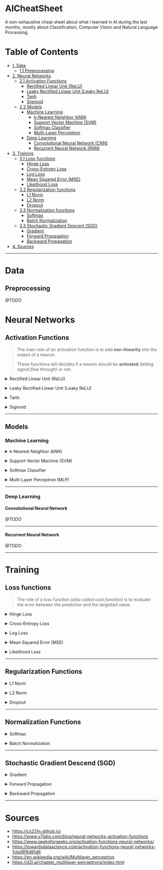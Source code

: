 # AICheatSheet
A non-exhaustive cheat sheet about what I learned in AI during the last months, mostly about Classification, Computer Vision and Natural Language Processing.

# Table of Contents
* [1. Data](#data)
	* [1.1 Preprocessing](#preprocessing)
* [2. Neural Networks](#neural-networks)
	* [2.1 Activation Functions](#activation-functions)
		* [Rectified Linear Unit (ReLU)](#relu)
		* [Leaky Rectified Linear Unit (Leaky ReLU)](#relu)
		* [Tanh](#tanh)
		* [Sigmoid](#sigmoid)
	* [2.2 Models]()
		* [Machine Learning](#machine-learning)
			* [k-Nearest Neighbor (kNN)](#knn)
			* [Support Vector Machine (SVM)](#svm)
			* [Softmax Classifier](#softmax-classifier)
			* [Multi-Layer Perceptron](#mlp)
		* [Deep Learning](#deep-learning)
			* [Convolutional Neural Network (CNN)](#convolutional-neural-network)
			* [Recurrent Neural Network (RNN)](#recurrent-neural-network)
* [3. Training](#training)
	* [3.1 Loss functions](#loss-functions)
		* [Hinge Loss](#hinge-loss)
		* [Cross-Entropy Loss](#cross-entropy-loss)
		* [Log Loss](#log-loss)
		* [Mean Squared Error (MSE)](#mse)
		* [Likelihood Loss](#likelihood-loss)
	* [3.2 Regularization functions](#regularization-functions)
		* [L1 Norm](#l1-norm)
		* [L2 Norm](#l2-norm)
		* [Dropout](#dropout)
	* [3.3 Normalization functions](#normalization-functions)
		* [Softmax](#softmax)
		* [Batch Normalization](#batch-normalization)
	* [3.3 Stochastic Gradient Descent (SGD)](#stochastic-gradient-descend-sgd)
		* [Gradient](#gradient)
		* [Forward Propagation](#forward-propagation)
		* [Backward Propagation](#backward-propagation)
* [4. Sources](#sources)
	

---

# Data
## Preprocessing
*@TODO*

# Neural Networks
## Activation Functions
> The main role of an activation function is to add **non-linearity** into the output of a neuron.
>
> These functions will decides if a neuron should be **activated** *(letting signal flow through)* or not.


[//]: #relu
<a id="relu"></a><details>
<summary>Rectified Linear Unit (ReLU)</summary>

<p align="center"> <img src="assets/images/activationfunctions/relu.png" width=40% height=40%></p>

* The most popular choice due to its simplicity of implementation and its good performances
* It's a simple non-linear transformation defined as the maximum of that element and 0 
* Can prevent **vanishing gradient** problem.

$$ \operatorname{ReLU}(x) = \max(x, 0) $$

</details>


[//]: #leaky-relu
<a id="leaky-relu"></a><details>
<summary>Leaky Rectified Linear Unit (Leaky ReLU)</summary>

<p align="center"> <img src="assets/images/activationfunctions/leakyrelu.png" width=35% height=35%></p>

* Variant of [ReLU](#relu) activation function.
* It permit some informations to still get through the network even when the argument is **negative**.

$$\operatorname{leaky ReLU}(x) = \max(0, x) + \alpha \min(0, x)$$
* Where $\alpha$ is a learnable parameter.

</details>


[//]: #tanh
<a id="tanh"></a><details>
<summary>Tanh</summary>

<p align="center"> <img src="assets/images/activationfunctions/tanh.jpg" width=40% height=40%></p>

* Known as **Hyperbolic Tangent**
* A simple non-linear transformation that squashes its input in a range of (-1, 1)
$$\operatorname{tanh}(x) = \frac{1 - \exp(-2x)}{1 + \exp(-2x)}$$
</details>


[//]: #sigmoid
<a id="sigmoid"></a><details>
<summary>Sigmoid</summary>

<p align="center"> <img src="assets/images/activationfunctions/sigmoid.jpg" width=40% height=40%></p>

* Use to interpret the output as probabilities for **binary classification problems**
* Often replaced by a [ReLU](#relu) because it can causes **vanishing gradients**
* Squashes its input between 0 and 1
</details>

---
## Models

### Machine Learning

[//]: #KNN
<a id="knn"></a><details>
<summary>k-Nearest Neighbor (kNN)</summary>

<p align="center"><img src="assets/images/mlmodels/knn_concept.jpg" width=50% height=50%></p>

* It classifies a new entry by assigning it to the class of its closests neighbors.
* $k$ is the number of neighbors (datapoints) to compare to our new data point.
* It's a **non-parametric** approach
* When $k = 1$ *(also called 1-nearest neighbor)*
	* The algorithm will always achieve a training error of **zero**.
	* The algorithm is **consistent** *(eventually converging to the optimal predictor)*
* Requires to specify **distance function** $d$:
	* **Euclidian Distance** is the most popular
</details>


[//]: #SVM
<a id="svm"></a><details>
<summary> Support Vector Machine (SVM)</summary>

<p align="center"><img src="assets/images/mlmodels/svm.png" width=30% heightsoftmax-classifier=30%></p>

* It tries to find a line that **maximises** the separation between a **two-class** (SVM) or more (Multiclass SVM) dataset.
* The datapoints with the minimum distance to the hyperplane are called **Support Vectors**.
* Use the [hinge loss](#loss-functions) to threshold the result to 0 if the correct score is greater than the incorrect class score by at least the margin.
	* The SVM only cares if the difference is lower than the margin $\Delta$
* Similar results as [Softmax Classifier](#softmax-classifier)
* Can performs **non-linear** classifications using a **kernel trick**, implicitly mapping their inputs into high-dimensional feature spaces.
* The different **kernel functions** will define the smoothness and efficiency of the separation :
	* Linear
	* Polynomial
	* Gaussian
	* Sigmoid
	* Radial Basis Function (RBF)

<p align="center"><img src="assets/images/mlmodels/svmkernels.webp" width=40% height=40%></p>


</details>


[//]: #softmax-classifier
<a id="softmax-classifier"></a><details>
<summary> Softmax Classifier </summary>

<p align="center"><img src="assets/images/mlmodels/softmaxclassifier.png" width=45% height=45%></p>

* Similar architecture and results as [Support Vector Machine](#svm) (SVM), but uses a [Cross-Entropy Loss](#cross-entropy-loss)
* Outputs a **propabilistic** interpretation *(due to [softmax](#softmax))*
	* All the outputs values of the function will be scaled between 0 and 1
* Provides kind of probabilities that are easier to interpret than SVM.
</details>


[//]: #mlp
<a id="mlp"></a><details>
<summary> Multi-Layer Perceptron (MLP) </summary>

<p align="center"><img src="assets/images/mlmodels/mlp.png" width=45% height=45%></p>

* A **fully-connected feedforward** neural network.
* Contains **hidden layers** between input and output.
*  It can distinguish data that is not **linearly separable**.
* We can compute the different layers this way:

$$ \begin{split}\begin{aligned}
    \mathbf{H} & = \sigma(\mathbf{X} \mathbf{W}^{(1)} + \mathbf{b}^{(1)}) \\
    \mathbf{O} & = \mathbf{H}\mathbf{W}^{(2)} + \mathbf{b}^{(2)}\\
\end{aligned}\end{split} $$

* Where $H$ is the **hidden layer,** $\sigma$  is the **activation function**, $X$ is the **input data,** $W$ is the **weights,** $b$ is the **bias**, $O$ is the **output layer**.
</details>

---
### Deep Learning
#### Convolutional Neural Network

*@TODO*

---

#### Recurrent Neural Network
*@TODO*

---
# Training
## Loss functions

> The role of a loss function *(also called cost function)* is to evaluate the error between the prediction and the targetted value.


[//]: #hinge-loss
<a id="hinge-loss"></a><details>
<summary> Hinge Loss</summary>

* Also known as **maximum-margin loss**.
* Used for training in **maximum-margin** classification.
* Known for being used in [Support Vector Machine](#svm) (SVM)
$$\ell(y) = max(0, 1 - t \cdot y)$$
* Where $t$ is the **actual outcome** *(either -1 or 1)* and $y$ is the **output** of the classifier. 
</details>


[//]: #cross-entropy-loss
<a id="cross-entropy-loss"></a><details>
<summary> Cross-Entropy Loss</summary>

- Used in **binary** and **multiclass** classification
* **Entropy** means the average level of randomness or uncertainty.
* It measures the difference between **two probability distributions**:
	1. The discovered probability distribution of a ML classification model
	2. The predicted distribution
* Often compared to [log loss](#log-loss)
* **Binary** Cross-Entropy Loss:
$$l = -(ylog(p) + (1 - y)log(1 - p))$$
* Where $p$ is the *predicted probability* and $y$ is the *actual outcome* (0 or 1)
* **Multiclass** Cross-Entropy Loss:
$$l =-\sum_i^C y_i log(p_i)$$
* Where $y_i$ is the *actual outcome*, $p_i$ is the *predicted probability* of the $i^{th}$ label, and $C$ the *number of classes*
* We calculate a separate loss for each label and sum the result.

</details>


[//]: #log-loss
<a id="log-loss"></a><details>
<summary> Log Loss</summary>

*@TODO*
</details>


[//]: #mse
<a id="mse"></a><details>
<summary> Mean Squared Error (MSE)</summary>

*@TODO*
</details>


[//]: #likelihood-loss
<a id="likelihood-loss"></a><details>
<summary> Likelihood Loss</summary>

*@TODO*
</details>

---

## Regularization Functions

[//]: #l1-norm
<a id="l1-norm"></a><details>
<summary> L1 Norm</summary>

*@TODO*
</details>


[//]: #l2-norm
<a id="l2-norm"></a><details>
<summary> L2 Norm</summary>

*@TODO*
</details>


[//]: #dropout
<a id="dropout"></a><details>
<summary> Dropout </summary>

*@TODO*
</details>

---
## Normalization Functions

[//]: #softmax
<a id="softmax"></a><details>
<summary>Softmax</summary>

* Convert a vector of real numbers into a *probability distribution* of these outcomes
* Often used as the last *activation-functions* of a Neural Network to normalizes ouptuts as probabilities
* Often paired with **argmax** function that permits to get the highest probability
$$\sigma(z_i) = \frac{e^{z_{i}}}{\sum_{j=1}^K e^{z_{j}}}$$
* Where $z$ is the vector of *raw outputs* from the Neural Network, $K$  is the number of classes.
	* We divide the exponential of one element of the output to the sum of all exponentials values of the output vector.
</details>


[//]: #batch-normalization
<a id="batch-normalization"></a><details>
<summary>Batch Normalization</summary>

*@TODO*
</details>


---

## Stochastic Gradient Descend (SGD)
[//]: #gradient
<a id="gradient"></a><details>
<summary> Gradient</summary>

*@TODO*
</details>


[//]: #forward-propagation
<a id="forward-propagation"></a><details>
<summary> Forward Propagation</summary>

*@TODO*
</details>


[//]: #backward-propagation
<a id="backward-propagation"></a><details>
<summary> Backward Propagation</summary>

*@TODO*
</details>

--- 
# Sources
* https://cs231n.github.io/
* https://www.v7labs.com/blog/neural-networks-activation-functions
* https://www.geeksforgeeks.org/activation-functions-neural-networks/
* https://towardsdatascience.com/activation-functions-neural-networks-1cbd9f8d91d6
* https://en.wikipedia.org/wiki/Multilayer_perceptron
* https://d2l.ai/chapter_multilayer-perceptrons/index.html